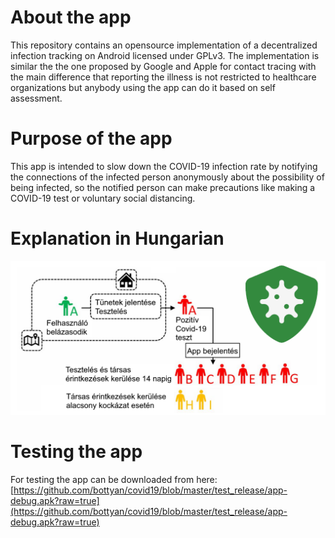 # About the app
This repository contains an opensource implementation of a decentralized infection tracking on Android licensed under GPLv3. The implementation is similar the the one proposed by Google and Apple for contact tracing with the main difference that reporting the illness is not restricted to healthcare organizations but anybody using the app can do it based on self assessment.

# Purpose of the app

This app is intended to slow down the COVID-19 infection rate by notifying the connections of the infected person anonymously about the possibility of being infected, so the notified person can make precautions like making a COVID-19 test or voluntary social distancing.

# Explanation in Hungarian
![explanation](https://github.com/bottyan/covid19/blob/master/google_play_listing/feature.png?raw=true)

# Testing the app

For testing the app can be downloaded from here:
[https://github.com/bottyan/covid19/blob/master/test_release/app-debug.apk?raw=true](https://github.com/bottyan/covid19/blob/master/test_release/app-debug.apk?raw=true)
